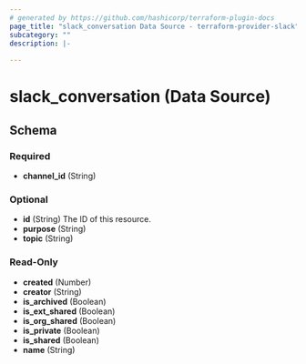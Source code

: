 ```yaml
---
# generated by https://github.com/hashicorp/terraform-plugin-docs
page_title: "slack_conversation Data Source - terraform-provider-slack"
subcategory: ""
description: |-
  
---
```


# slack_conversation (Data Source)





<!-- schema generated by tfplugindocs -->
## Schema

### Required

- **channel_id** (String)

### Optional

- **id** (String) The ID of this resource.
- **purpose** (String)
- **topic** (String)

### Read-Only

- **created** (Number)
- **creator** (String)
- **is_archived** (Boolean)
- **is_ext_shared** (Boolean)
- **is_org_shared** (Boolean)
- **is_private** (Boolean)
- **is_shared** (Boolean)
- **name** (String)


